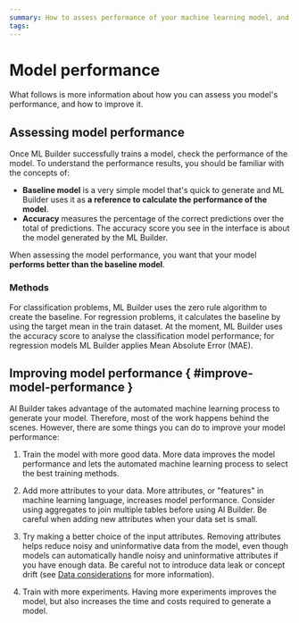 ```yaml
---
summary: How to assess performance of your machine learning model, and how to improve it.
tags:
---
```


# Model performance

What follows is more information about how you can assess you model's performance, and how to improve it.

## Assessing model performance

Once ML Builder successfully trains a model, check the performance of the model. To understand the performance results, you should be familiar with the concepts of:

* **Baseline model** is a very simple model that's quick to generate and ML Builder uses it as **a reference to calculate the performance of the model**.
* **Accuracy** measures the percentage of the correct predictions over the total of predictions. The accuracy score you see in the interface is about the model generated by the ML Builder.


When assessing the model performance, you want that your model **performs better than the baseline model**.

### Methods

For classification problems, ML Builder uses the zero rule algorithm to create the baseline. For regression problems, it calculates the baseline by using the target mean in the train dataset. At the moment, ML Builder uses the accuracy score to analyse the classification model performance; for regression models ML Builder applies Mean Absolute Error (MAE).

## Improving model performance { #improve-model-performance }

AI Builder takes advantage of the automated machine learning process to generate your model. Therefore, most of the work happens behind the scenes. However, there are some things you can do to improve your model performance:

1. Train the model with more good data. More data improves the model performance and lets the automated machine learning process to select the best training methods.

1. Add more attributes to your data. More attributes, or "features" in machine learning language,  increases model performance. Consider using aggregates to join multiple tables before using AI Builder. Be careful when adding new attributes when your data set is small.

1. Try making a better choice of the input attributes. Removing attributes helps reduce noisy and uninformative data from the model, even though models can automatically handle noisy and uninformative attributes if you have enough data. Be careful not to introduce data leak or concept drift (see [Data considerations](data-considerations.md#data-considerations) for more information).

1. Train with more experiments. Having more experiments improves the model, but also increases the time and costs required to generate a model.
